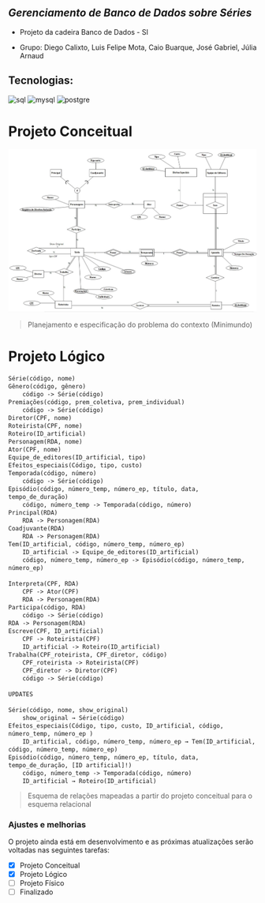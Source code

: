 ## *Gerenciamento de Banco de Dados sobre Séries*

* Projeto da cadeira Banco de Dados - SI

* Grupo: Diego Calixto, Luis Felipe Mota, Caio Buarque, José Gabriel, Júlia Arnaud

## Tecnologias:

![sql](https://img.shields.io/badge/Microsoft_SQL_Server-CC2927?style=for-the-badge&logo=microsoft-sql-server&logoColor=white)
![mysql](https://img.shields.io/badge/MySQL-00000F?style=for-the-badge&logo=mysql&logoColor=white)
![postgre](https://img.shields.io/badge/PostgreSQL-316192?style=for-the-badge&logo=postgresql&logoColor=white)

# Projeto Conceitual

<img src="Projeto Conceitual.jpeg" alt="projconc">

> Planejamento e especificação do problema do contexto (Minimundo)

# Projeto Lógico

```
Série(código, nome)
Gênero(código, gênero)
	código -> Série(código)
Premiações(código, prem_coletiva, prem_individual)
	código -> Série(código)
Diretor(CPF, nome)
Roteirista(CPF, nome)
Roteiro(ID_artificial)
Personagem(RDA, nome)
Ator(CPF, nome)
Equipe_de_editores(ID_artificial, tipo)
Efeitos_especiais(Código, tipo, custo)
Temporada(código, número)
	código -> Série(código)
Episódio(código, número_temp, número_ep, título, data, tempo_de_duração)
	código, número_temp -> Temporada(código, número)
Principal(RDA)
	RDA -> Personagem(RDA)
Coadjuvante(RDA)
	RDA -> Personagem(RDA)
Tem(ID_artificial, código, número_temp, número_ep)
	ID_artificial -> Equipe_de_editores(ID_artificial)
	código, número_temp, número_ep -> Episódio(código, número_temp, número_ep)

Interpreta(CPF, RDA)
	CPF -> Ator(CPF)
	RDA -> Personagem(RDA)
Participa(código, RDA)
	código -> Série(código)
RDA -> Personagem(RDA)
Escreve(CPF, ID_artificial)
	CPF -> Roteirista(CPF)
	ID_artificial -> Roteiro(ID_artificial)
Trabalha(CPF_roteirista, CPF_diretor, código)
	CPF_roteirista -> Roteirista(CPF)
	CPF_diretor -> Diretor(CPF)
	código -> Série(código)

UPDATES

Série(código, nome, show_original)
	show_original → Série(código)
Efeitos_especiais(Código, tipo, custo, ID_artificial, código, número_temp, número_ep )
	ID_artificial, código, número_temp, número_ep → Tem(ID_artificial, código, número_temp, número_ep) 
Episódio(código, número_temp, número_ep, título, data, tempo_de_duração, [ID artificial]!)
	código, número_temp -> Temporada(código, número)
	ID_artificial → Roteiro(ID_artificial)

```

> Esquema de relações mapeadas a partir do projeto conceitual para o esquema relacional

### Ajustes e melhorias

O projeto ainda está em desenvolvimento e as próximas atualizações serão voltadas nas seguintes tarefas:

- [x] Projeto Conceitual
- [x] Projeto Lógico
- [ ] Projeto Físico
- [ ] Finalizado
